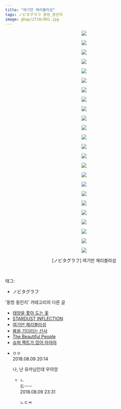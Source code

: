 ```yaml
---
title: "여기만 체리블라섬"
tags: ノビタグラフ 동방_동인지
image: ghap/2710/001.jpg
---
```

<div class="article">
<p style="text-align: center; clear: none; float: none;"><img src="{{ site.nasurl }}/ghap/2710/001.jpg"/></p>
<p style="text-align: center; clear: none; float: none;"><img src="{{ site.nasurl }}/ghap/2710/002.jpg"/></p>
<p style="text-align: center; clear: none; float: none;"><img src="{{ site.nasurl }}/ghap/2710/003.jpg"/></p>
<p style="text-align: center; clear: none; float: none;"><img src="{{ site.nasurl }}/ghap/2710/004.jpg"/></p>
<p style="text-align: center; clear: none; float: none;"><img src="{{ site.nasurl }}/ghap/2710/005.jpg"/></p>
<p style="text-align: center; clear: none; float: none;"><img src="{{ site.nasurl }}/ghap/2710/006.jpg"/></p>
<p style="text-align: center; clear: none; float: none;"><img src="{{ site.nasurl }}/ghap/2710/007.jpg"/></p>
<p style="text-align: center; clear: none; float: none;"><img src="{{ site.nasurl }}/ghap/2710/008.jpg"/></p>
<p style="text-align: center; clear: none; float: none;"><img src="{{ site.nasurl }}/ghap/2710/009.jpg"/></p>
<p style="text-align: center; clear: none; float: none;"><img src="{{ site.nasurl }}/ghap/2710/010.jpg"/></p>
<p style="text-align: center; clear: none; float: none;"><img src="{{ site.nasurl }}/ghap/2710/011.jpg"/></p>
<p style="text-align: center; clear: none; float: none;"><img src="{{ site.nasurl }}/ghap/2710/012.jpg"/></p>
<p style="text-align: center; clear: none; float: none;"><img src="{{ site.nasurl }}/ghap/2710/013.jpg"/></p>
<p style="text-align: center; clear: none; float: none;"><img src="{{ site.nasurl }}/ghap/2710/014.jpg"/></p>
<p style="text-align: center; clear: none; float: none;"><img src="{{ site.nasurl }}/ghap/2710/015.jpg"/></p>
<p style="text-align: center; clear: none; float: none;"><img src="{{ site.nasurl }}/ghap/2710/016.jpg"/></p>
<p style="text-align: center; clear: none; float: none;"><img src="{{ site.nasurl }}/ghap/2710/017.jpg"/></p>
<p style="text-align: center; clear: none; float: none;"><img src="{{ site.nasurl }}/ghap/2710/018.jpg"/></p>
<p style="text-align: center; clear: none; float: none;"><img src="{{ site.nasurl }}/ghap/2710/019.jpg"/></p>
<p style="text-align: center; clear: none; float: none;"><img src="{{ site.nasurl }}/ghap/2710/020.jpg"/></p>
<p style="text-align: center; clear: none; float: none;"><img src="{{ site.nasurl }}/ghap/2710/021.jpg"/></p>
<p style="text-align: center; clear: none; float: none;"><img src="{{ site.nasurl }}/ghap/2710/022.jpg"/></p>
<p style="text-align: center; clear: none; float: none;"><img src="{{ site.nasurl }}/ghap/2710/023.jpg"/></p>
<p style="text-align: center; clear: none; float: none;"><img src="{{ site.nasurl }}/ghap/2710/024.jpg"/></p>
<p style="text-align: center; clear: none; float: none;">[ノビタグラフ] 여기만 체리블라섬</p>
<p><br/></p>
</div><div class="tagTrail">
<p>태그: </p>
<ul>
<li>ノビタグラフ</li>
</ul>
</div><div class="another">
<p>'동방 동인지' 카테고리의 다른 글</p>
<ul>
<li><a href="/2016-11-01-ghap_2712">태양을 쫓아 도는 꽃</a></li>
<li><a href="/2016-11-01-ghap_2711">STARDUST INFLECTION</a></li>
<li><a href="/2016-11-01-ghap_2710">여기만 체리블라섬</a></li>
<li><a href="/2016-11-01-ghap_2709">봄을 기다리는 신사</a></li>
<li><a href="/2016-11-01-ghap_2708">The Beautiful People</a></li>
<li><a href="/2016-11-01-ghap_2707">슈퍼 팩트가 없어 아야야</a></li>
</ul>
</div><div class="cb_module cb_fluid">
<div class="cb_wrt cb_profile">
<div class="comment">
<ul>
<li class="cb_thumb_off" id="comment15304552">
<div class="cb_comment_area">
<div class="cb_info_area">
<div class="cb_section">
<span class="cb_nick_name">ㅇㅇ</span>
</div>
<div class="cb_section">
<span class="cb_date">2018.08.09 20:14 </span>
</div>
</div>
<div class="cb_dsc_comment">
<p class="cb_dsc">
											나, 난 유카님인데 우아앙
										</p>
</div>
<ul>
<li class="cb_thumb_off" id="comment15304660">
<span class="cb_bu_subnode">ㄴ</span>
<div class="cb_comment_area">
<div class="cb_info_area">
<div class="cb_section">
<span class="cb_nick_name">드ㅡㅡ</span>
</div>
<div class="cb_section">
<span class="cb_date">2018.08.09 23:31 </span>
</div>
</div>
<div class="cb_dsc_comment">
<p class="cb_dsc">
																ㄴㄷㅆ
															</p>
</div>
</div>
</li>
</ul>
</div></li>
</ul>
</div>
</div><!-- commentList close -->
</div>